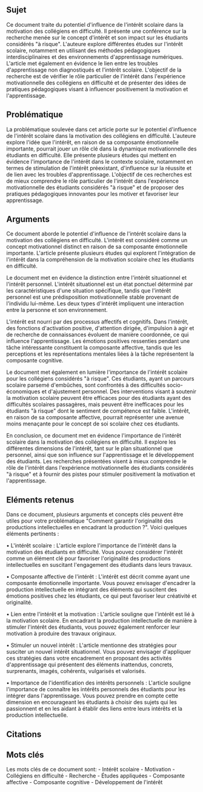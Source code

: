## Sujet
Ce document traite du potentiel d'influence de l'intérêt scolaire dans la motivation des collégiens en difficulté. Il présente une conférence sur la recherche menée sur le concept d'intérêt et son impact sur les étudiants considérés "à risque". L'auteure explore différentes études sur l'intérêt scolaire, notamment en utilisant des méthodes pédagogiques interdisciplinaires et des environnements d'apprentissage numériques. L'article met également en évidence le lien entre les troubles d'apprentissage non diagnostiqués et l'intérêt scolaire. L'objectif de la recherche est de vérifier le rôle particulier de l'intérêt dans l'expérience motivationnelle des collégiens en difficulté et de présenter des idées de pratiques pédagogiques visant à influencer positivement la motivation et l'apprentissage.
## Problématique
La problématique soulevée dans cet article porte sur le potentiel d'influence de l'intérêt scolaire dans la motivation des collégiens en difficulté. L'auteure explore l'idée que l'intérêt, en raison de sa composante émotionnelle importante, pourrait jouer un rôle clé dans la dynamique motivationnelle des étudiants en difficulté. Elle présente plusieurs études qui mettent en évidence l'importance de l'intérêt dans le contexte scolaire, notamment en termes de stimulation de l'intérêt préexistant, d'influence sur la réussite et de lien avec les troubles d'apprentissage. L'objectif de ces recherches est de mieux comprendre le rôle particulier de l'intérêt dans l'expérience motivationnelle des étudiants considérés "à risque" et de proposer des pratiques pédagogiques innovantes pour les motiver et favoriser leur apprentissage.
## Arguments
Ce document aborde le potentiel d'influence de l'intérêt scolaire dans la motivation des collégiens en difficulté. L'intérêt est considéré comme un concept motivationnel distinct en raison de sa composante émotionnelle importante. L'article présente plusieurs études qui explorent l'intégration de l'intérêt dans la compréhension de la motivation scolaire chez les étudiants en difficulté. 

Le document met en évidence la distinction entre l'intérêt situationnel et l'intérêt personnel. L'intérêt situationnel est un état ponctuel déterminé par les caractéristiques d'une situation spécifique, tandis que l'intérêt personnel est une prédisposition motivationnelle stable provenant de l'individu lui-même. Les deux types d'intérêt impliquent une interaction entre la personne et son environnement. 

L'intérêt est nourri par des processus affectifs et cognitifs. Dans l'intérêt, des fonctions d'activation positive, d'attention dirigée, d'impulsion à agir et de recherche de connaissances évoluent de manière coordonnée, ce qui influence l'apprentissage. Les émotions positives ressenties pendant une tâche intéressante constituent la composante affective, tandis que les perceptions et les représentations mentales liées à la tâche représentent la composante cognitive. 

Le document met également en lumière l'importance de l'intérêt scolaire pour les collégiens considérés "à risque". Ces étudiants, ayant un parcours scolaire parsemé d'embûches, sont confrontés à des difficultés socio-économiques et d'ajustement personnel. Des interventions visant à soutenir la motivation scolaire peuvent être efficaces pour des étudiants ayant des difficultés scolaires passagères, mais peuvent être inefficaces pour les étudiants "à risque" dont le sentiment de compétence est faible. L'intérêt, en raison de sa composante affective, pourrait représenter une avenue moins menaçante pour le concept de soi scolaire chez ces étudiants. 

En conclusion, ce document met en évidence l'importance de l'intérêt scolaire dans la motivation des collégiens en difficulté. Il explore les différentes dimensions de l'intérêt, tant sur le plan situationnel que personnel, ainsi que son influence sur l'apprentissage et le développement des étudiants. Les recherches présentées visent à mieux comprendre le rôle de l'intérêt dans l'expérience motivationnelle des étudiants considérés "à risque" et à fournir des pistes pour stimuler positivement la motivation et l'apprentissage.

## Eléments retenus 
Dans ce document, plusieurs arguments et concepts clés peuvent être utiles pour votre problématique "Comment garantir l'originalité des productions intellectuelles en encadrant la production ?". Voici quelques éléments pertinents : 

• L'intérêt scolaire : L'article explore l'importance de l'intérêt dans la motivation des étudiants en difficulté. Vous pouvez considérer l'intérêt comme un élément clé pour favoriser l'originalité des productions intellectuelles en suscitant l'engagement des étudiants dans leurs travaux. 

• Composante affective de l'intérêt : L'intérêt est décrit comme ayant une composante émotionnelle importante. Vous pouvez envisager d'encadrer la production intellectuelle en intégrant des éléments qui suscitent des émotions positives chez les étudiants, ce qui peut favoriser leur créativité et originalité. 

• Lien entre l'intérêt et la motivation : L'article souligne que l'intérêt est lié à la motivation scolaire. En encadrant la production intellectuelle de manière à stimuler l'intérêt des étudiants, vous pouvez également renforcer leur motivation à produire des travaux originaux. 

• Stimuler un nouvel intérêt : L'article mentionne des stratégies pour susciter un nouvel intérêt situationnel. Vous pouvez envisager d'appliquer ces stratégies dans votre encadrement en proposant des activités d'apprentissage qui présentent des éléments inattendus, concrets, surprenants, imagés, cohérents, vulgarisés et valorisés. 

• Importance de l'identification des intérêts personnels : L'article souligne l'importance de connaître les intérêts personnels des étudiants pour les intégrer dans l'apprentissage. Vous pouvez prendre en compte cette dimension en encourageant les étudiants à choisir des sujets qui les passionnent et en les aidant à établir des liens entre leurs intérêts et la production intellectuelle.
## Citations

## Mots clés
Les mots clés de ce document sont: - Intérêt scolaire - Motivation - Collégiens en difficulté - Recherche - Études appliquées - Composante affective - Composante cognitive - Développement de l'intérêt